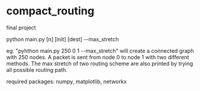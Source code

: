 # compact_routing
 final project

python main.py [n] [init] [dest] --max_stretch

eg. "pyhthon main.py 250 0 1 --max_stretch" will create a connected graph with 250 nodes. A packet is sent from node 0 to node 1 with two different methods. The max stretch of two routing scheme are also printed by trying all possible routing path.

required packages: numpy, matplotlib, networkx